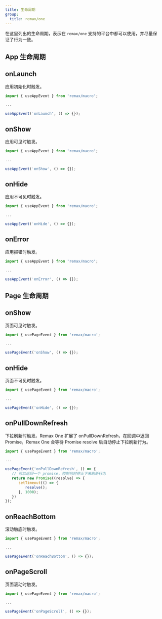 ```yaml
---
title: 生命周期
group:
  title: remax/one
---
```


在这里列出的生命周期，表示在 `remax/one` 支持的平台中都可以使用，并尽量保证了行为一致。

## App 生命周期

## onLaunch

应用初始化时触发。

```js
import { useAppEvent } from 'remax/macro';

...

useAppEvent('onLaunch', () => {});
```

## onShow

应用可见时触发。

```js
import { useAppEvent } from 'remax/macro';

...

useAppEvent('onShow', () => {});
```

## onHide

应用不可见时触发。

```js
import { useAppEvent } from 'remax/macro';

...

useAppEvent('onHide', () => {});
```

## onError

应用报错时触发。

```js
import { useAppEvent } from 'remax/macro';

...

useAppEvent('onError', () => {});
```

## Page 生命周期

## onShow

页面可见时触发。

```js
import { usePageEvent } from 'remax/macro';

...

usePageEvent('onShow', () => {});
```

## onHide

页面不可见时触发。

```js
import { usePageEvent } from 'remax/macro';

...

usePageEvent('onHide', () => {});
```

## onPullDownRefresh

下拉刷新时触发。Remax One 扩展了 onPullDownRefresh，在回调中返回 Promise，Remax One 会等待 Promise resolve 后自动停止下拉刷新行为。

```js
import { usePageEvent } from 'remax/macro';

...

usePageEvent('onPullDownRefresh', () => {
   // 可以返回一个 promise，控制何时停止下来刷新行为
   return new Promise((resolve) => {
      setTimeout(() => {
         resolve();
      }, 1000);
   })
});
```

## onReachBottom

滚动触底时触发。

```js
import { usePageEvent } from 'remax/macro';

...

usePageEvent('onReachBottom', () => {});
```

## onPageScroll

页面滚动时触发。

```js
import { usePageEvent } from 'remax/macro';

...

usePageEvent('onPageScroll', () => {});
```
